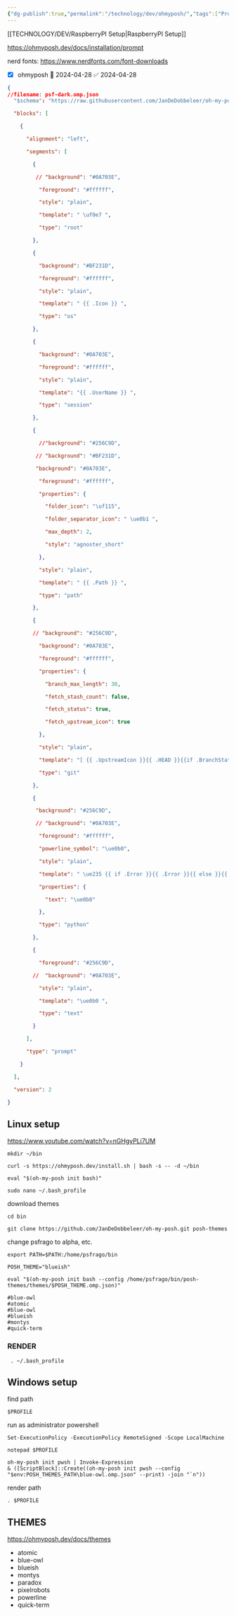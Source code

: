 ```yaml
---
{"dg-publish":true,"permalink":"/technology/dev/ohmyposh/","tags":["Projects","code"],"noteIcon":"","created":"2024-04-28 11:32:43 am","updated":"2024-04-28T11:32:50"}
---
```


[[TECHNOLOGY/DEV/RaspberryPI Setup\|RaspberryPI Setup]]

https://ohmyposh.dev/docs/installation/prompt

nerd fonts: https://www.nerdfonts.com/font-downloads

- [x] ohmyposh 🛫 2024-04-28 ✅ 2024-04-28

```json
{
//filename: psf-dark.omp.json
  "$schema": "https://raw.githubusercontent.com/JanDeDobbeleer/oh-my-posh/main/themes/schema.json",

  "blocks": [

    {

      "alignment": "left",

      "segments": [

        {

         // "background": "#0A703E",

          "foreground": "#ffffff",

          "style": "plain",

          "template": " \uf0e7 ",

          "type": "root"

        },

        {

          "background": "#BF231D",

          "foreground": "#ffffff",

          "style": "plain",

          "template": " {{ .Icon }} ",

          "type": "os"

        },

        {

          "background": "#0A703E",

          "foreground": "#ffffff",

          "style": "plain",

          "template": "{{ .UserName }} ",

          "type": "session"

        },

        {

          //"background": "#256C9D",

         // "background": "#BF231D",

         "background": "#0A703E",

          "foreground": "#ffffff",

          "properties": {

            "folder_icon": "\uf115",

            "folder_separator_icon": " \ue0b1 ",

            "max_depth": 2,

            "style": "agnoster_short"

          },

          "style": "plain",

          "template": " {{ .Path }} ",

          "type": "path"

        },

        {

        // "background": "#256C9D",

          "background": "#0A703E",

          "foreground": "#ffffff",

          "properties": {

            "branch_max_length": 30,

            "fetch_stash_count": false,

            "fetch_status": true,

            "fetch_upstream_icon": true

          },

          "style": "plain",

          "template": "[ {{ .UpstreamIcon }}{{ .HEAD }}{{if .BranchStatus }} {{ .BranchStatus }}{{ end }}{{ if .Working.Changed }} \uf044 {{ .Working.String }}{{ end }}{{ if and (.Working.Changed) (.Staging.Changed) }} |{{ end }}{{ if .Staging.Changed }} \uf046 {{ .Staging.String }}{{ end }}{{ if gt .StashCount 0 }} \ueb4b {{ .StashCount }}{{ end }} ]",

          "type": "git"

        },

        {

         "background": "#256C9D",

         // "background": "#0A703E",

          "foreground": "#ffffff",

          "powerline_symbol": "\ue0b0",

          "style": "plain",

          "template": " \ue235 {{ if .Error }}{{ .Error }}{{ else }}{{ if .Venv }}{{ .Venv }} {{ end }}{{ .Full }}{{ end }} ",

          "properties": {

            "text": "\ue0b0"

          },

          "type": "python"

        },

        {

          "foreground": "#256C9D",

        //  "background": "#0A703E",

          "style": "plain",

          "template": "\ue0b0 ",

          "type": "text"

        }

      ],

      "type": "prompt"

    }

  ],

  "version": 2

}
```

## Linux setup

https://www.youtube.com/watch?v=nGHgyPLi7UM

```
mkdir ~/bin
```

```
curl -s https://ohmyposh.dev/install.sh | bash -s -- -d ~/bin
```

```
eval "$(oh-my-posh init bash)"
```

```
sudo nano ~/.bash_profile
```

download themes

```
cd bin
```

```
git clone https://github.com/JanDeDobbeleer/oh-my-posh.git posh-themes
```

change psfrago to alpha, etc.
```
export PATH=$PATH:/home/psfrago/bin

POSH_THEME="blueish"

eval "$(oh-my-posh init bash --config /home/psfrago/bin/posh-themes/themes/$POSH_THEME.omp.json)"

#blue-owl
#atomic
#blue-owl
#blueish
#montys
#quick-term

```

### RENDER
```
 . ~/.bash_profile
```

## Windows setup


find path
```
$PROFILE
```

run as administrator powershell

```
Set-ExecutionPolicy -ExecutionPolicy RemoteSigned -Scope LocalMachine
```

```
notepad $PROFILE
```

```
oh-my-posh init pwsh | Invoke-Expression
& ([ScriptBlock]::Create((oh-my-posh init pwsh --config "$env:POSH_THEMES_PATH\blue-owl.omp.json" --print) -join "`n"))
```

render path
```
. $PROFILE
```
## THEMES
https://ohmyposh.dev/docs/themes

- atomic
- blue-owl
- blueish
- montys
- paradox
- pixelrobots
- powerline
- quick-term
